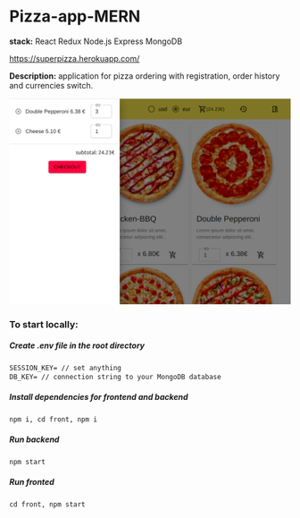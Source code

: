 # Pizza-app-MERN

**stack:** React Redux Node.js Express MongoDB 

https://superpizza.herokuapp.com/

**Description:** application for pizza ordering with registration, order history and currencies switch.

![alt text](https://github.com/glow27/Pizza-app-MERN/blob/main/Screenshot%20from%202020-12-02%2017-39-27.png)

### To start locally:

##### Create .env file in the root directory

```
SESSION_KEY= // set anything
DB_KEY= // connection string to your MongoDB database
```

##### Install dependencies for frontend and backend

```
npm i, cd front, npm i
```

##### Run backend

``` 
npm start
```

##### Run fronted

``` 
cd front, npm start
```
